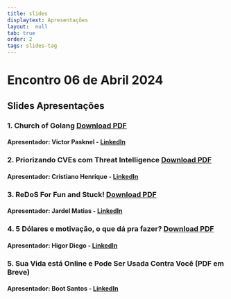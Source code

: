 ```yaml
---
title: slides
displaytext: Apresentações
layout:  null
tab: true
order: 2
tags: slides-tag
---
```


# Encontro 06 de Abril 2024
## Slides Apresentações
### 1. Church of Golang [Download PDF](https://github.com/pasknel/Talks/tree/main/OWASP-Fortaleza-Meetup-2024) 
#### Apresentador: Victor Pasknel - [LinkedIn](https://www.linkedin.com/in/pasknel/)

### 2. Priorizando CVEs com Threat Intelligence [Download PDF](assets/pdfs/Priorizando_CVEs_com_Threat_Intelligence.pdf)
#### Apresentador: Cristiano Henrique - [LinkedIn](https://www.linkedin.com/in/cristiano-henrique-santos/)

### 3. ReDoS For Fun and Stuck! [Download PDF](assets/pdfs/ReDoS_BR.pdf)
#### Apresentador: Jardel Matias - [LinkedIn](https://www.linkedin.com/in/jardelmatias/)

### 4. 5 Dólares e motivação, o que dá pra fazer? [Download PDF](assets/pdfs/5Dolares.pdf)
#### Apresentador: Higor Diego - [LinkedIn](https://www.linkedin.com/in/higordiego/)

### 5. Sua Vida está Online e Pode Ser Usada Contra Você (PDF em Breve)
#### Apresentador: Boot Santos - [LinkedIn](https://www.linkedin.com/in/boot-santos-68b7601a6/)
